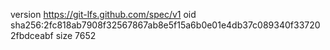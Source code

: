 version https://git-lfs.github.com/spec/v1
oid sha256:2fc818ab7908f32567867ab8e5f15a6b0e01e4db37c089340f337202fbdceabf
size 7652
